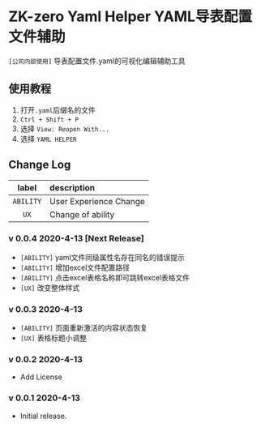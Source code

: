 # **ZK-zero Yaml Helper YAML导表配置文件辅助**
`[公司内部使用]` 导表配置文件.yaml的可视化编辑辅助工具

## 使用教程
1. 打开`.yaml`后缀名的文件
2. `Ctrl + Shift + P`
3. 选择 `View: Reopen With...`
4. 选择 `YAML HELPER`

## **Change Log**
|   label   | description            |
| :-------: | :--------------------- |
| `ABILITY` | User Experience Change |
|   `UX`    | Change of ability      |

### v 0.0.4 2020-4-13 [Next Release]
- `[ABILITY]` yaml文件同级属性名存在同名的错误提示
- `[ABILITY]` 增加excel文件配置路径
- `[ABILITY]` 点击excel表格名称即可跳转excel表格文件
- `[UX]` 改变整体样式

### v 0.0.3 2020-4-13
- `[ABILITY]` 页面重新激活的内容状态恢复
- `[UX]` 表格标题小调整

### v 0.0.2 2020-4-13
- Add License

### v 0.0.1 2020-4-13
- Initial release.